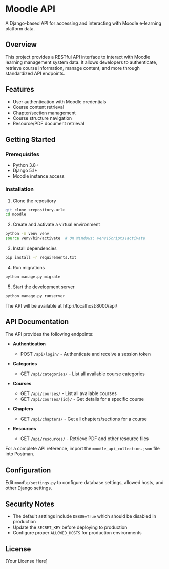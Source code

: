 # Moodle API

A Django-based API for accessing and interacting with Moodle e-learning platform data.

## Overview

This project provides a RESTful API interface to interact with Moodle learning management system data. It allows developers to authenticate, retrieve course information, manage content, and more through standardized API endpoints.

## Features

- User authentication with Moodle credentials
- Course content retrieval
- Chapter/section management
- Course structure navigation
- Resource/PDF document retrieval

## Getting Started

### Prerequisites

- Python 3.8+
- Django 5.1+
- Moodle instance access

### Installation

1. Clone the repository
```bash
git clone <repository-url>
cd moodle
```

2. Create and activate a virtual environment
```bash
python -m venv venv
source venv/bin/activate  # On Windows: venv\Scripts\activate
```

3. Install dependencies
```bash
pip install -r requirements.txt
```

4. Run migrations
```bash
python manage.py migrate
```

5. Start the development server
```bash
python manage.py runserver
```

The API will be available at http://localhost:8000/api/

## API Documentation

The API provides the following endpoints:

- **Authentication**
  - POST `/api/login/` - Authenticate and receive a session token

- **Categories**
  - GET `/api/categories/` - List all available course categories

- **Courses**
  - GET `/api/courses/` - List all available courses
  - GET `/api/courses/{id}/` - Get details for a specific course

- **Chapters**
  - GET `/api/chapters/` - Get all chapters/sections for a course

- **Resources**
  - GET `/api/resources/` - Retrieve PDF and other resource files

For a complete API reference, import the `moodle_api_collection.json` file into Postman.

## Configuration

Edit `moodle/settings.py` to configure database settings, allowed hosts, and other Django settings.

## Security Notes

- The default settings include `DEBUG=True` which should be disabled in production
- Update the `SECRET_KEY` before deploying to production
- Configure proper `ALLOWED_HOSTS` for production environments

## License

[Your License Here]

